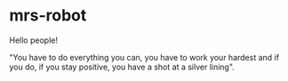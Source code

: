 # mrs-robot

Hello people!

"You have to do everything you can, you have to work your hardest and if you do, if you stay positive, you have a shot at a silver lining".

